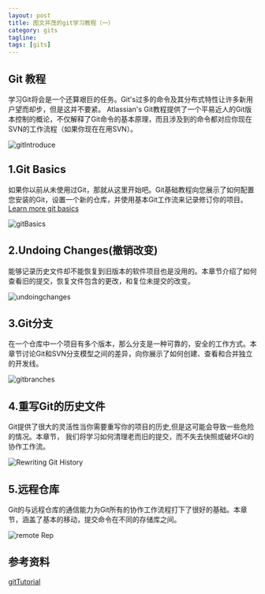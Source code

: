 ```yaml
---
layout: post
title: 图文并茂的git学习教程（一）
category: gits
tagline: 
tags: [gits]
---
```


## Git 教程
学习Git将会是一个还算艰巨的任务。Git's过多的命令及其分布式特性让许多新用户望而却步，但是这并不要紧。
Atlassian's Git教程提供了一个平易近人的Git版本控制的概论，不仅解释了Git命令的基本原理，而且涉及到的命令都对应你现在SVN的工作流程（如果你现在在用SVN）。

![gitIntroduce][gitIntroduce]

## 1.Git Basics
如果你以前从未使用过Git，那就从这里开始吧。Git基础教程向您展示了如何配置您安装的Git，设置一个新的仓库，并使用基本Git工作流来记录修订你的项目。
[Learn more git basics]

![gitBasics][gitBasics]

## 2.Undoing Changes(撤销改变)
能够记录历史文件却不能恢复到旧版本的软件项目也是没用的。本章节介绍了如何查看旧的提交，恢复文件包含的更改，和复位未提交的改变。

![undoingchanges][undoingchanges]

## 3.Git分支
在一个仓库中一个项目有多个版本，那么分支是一种可靠的，安全的工作方式。本章节讨论Git和SVN分支模型之间的差异，向你展示了如何创建、查看和合并独立的开发线。

![gitbranches][gitbranches]

## 4.重写Git的历史文件
Git提供了很大的灵活性当你需要重写你的项目的历史,但是这可能会导致一些危险的情况。本章节，
我们将学习如何清理老而旧的提交，而不失去快照或破坏Git的协作工作流。

![Rewriting Git History][Rewriting Git History]

## 5.远程仓库
Git的与远程仓库的通信能力为Git所有的协作工作流程打下了很好的基础。本章节，涵盖了基本的移动，提交命令在不同的存储库之间。

![remote Rep][remote Rep]

## 参考资料
[gitTutorial][gitTutorial]

[gitTutorial]: https://www.atlassian.com/git

[gitIntroduce]: https://www.atlassian.com/wac/landing/git/tutorial/pageSections/0/contentColumnTwo/0/imageBinary/git_tutorials.png "gitIntroduce"
[gitBasics]: https://www.atlassian.com/wac/landing/git/tutorial/pageSections/00/pageSections/0/contentColumnTwo/0/imageBinary/git_training-basics.png "gitBasics"
[undoingchanges]: https://www.atlassian.com/wac/landing/git/tutorial/pageSections/00/pageSections/00/contentColumnTwo/0/imageBinary/git-training-undoing-changes.png "Undoing Changes"
[gitbranches]: https://www.atlassian.com/wac/landing/git/tutorial/pageSections/00/pageSections/01/contentColumnTwo/0/imageBinary/git-tutorial-branching-merge-1.png "Git Branches"
[Rewriting Git History]: https://www.atlassian.com/wac/landing/git/tutorial/pageSections/00/pageSections/02/contentColumnTwo/0/imageBinary/git-tutorial-rewriting-history-1.png: "Rewriting Git History"
[remote Rep]: https://www.atlassian.com/wac/landing/git/tutorial/pageSections/00/pageSections/03/contentColumnTwo/0/imageBinary/git-training-remote-repositories-1.png "remote Rep"

[Learn more git basics]: /gits/2013/08/08/git-tutorials-basics